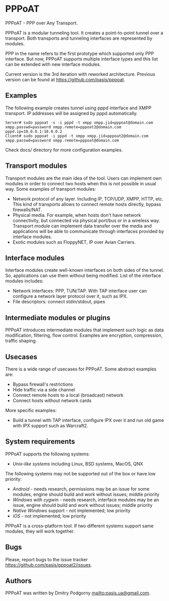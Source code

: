 PPPoAT
======

PPPoAT - PPP over Any Transport.

PPPoAT is a modular tunneling tool. It creates a point-to-point tunnel over
a transport. Both transports and tunneling interfaces are represented by
modules.

PPP in the name refers to the first prototype which supported only PPP
interface. But now, PPPoAT supports multiple interface types and this list
can be extended with new interface modules.

Current version is the 3rd iteration with reworked architecture. Previous
version can be found at <https://github.com/pasis/pppoat>.

Examples
--------

The following example creates tunnel using pppd interface and XMPP transport.
IP addresses will be assigned by pppd automatically.

```
Server# sudo pppoat -s -i pppd -t xmpp xmpp.jid=pppoat@domain.com xmpp.passwd=password xmpp.remote=pppoat2@domain.com pppd.ip=10.0.0.1:10.0.0.2
Client# sudo pppoat -i pppd -t xmpp xmpp.jid=pppoat2@domain.com xmpp.passwd=password xmpp.remote=pppoat@domain.com
```

Check docs/ directory for more configuration examples.

Transport modules
-----------------

Transport modules are the main idea of the tool. Users can implement own modules
in order to connect two hosts when this is not possible in usual way.
Some examples of transport modules:

 * Network protocol of any layer. Including IP, TCP/UDP, XMPP, HTTP, etc.
   This kind of transports allows to connect remote hosts directly,
   bypass firewalls/NAT.
 * Physical media. For example, when hosts don't have network connectivity,
   but connected via physical port/bus or in a wireless way. Transport module
   can implement data transfer over the media and applications will be able to
   communicate through interfaces provided by interface modules.
 * Exotic modules such as FloppyNET, IP over Avian Carriers.

Interface modules
-----------------

Interface modules create well-known interfaces on both sides of the tunnel. So,
applications can use them without being modified.
List of the interface modules includes:

 * Network interfaces: PPP, TUN/TAP. With TAP interface user can configure
   a network layer protocol over it, such as IPX.
 * File descriptors: connect stdin/stdout, pipes

Intermediate modules or plugins
-------------------------------

PPPoAT introduces intermediate modules that implement such logic as data
modification, filtering, flow control. Examples are encryption, compression,
traffic shaping.

Usecases
--------

There is a wide range of usecases for PPPoAT. Some abstract examples are:

 * Bypass firewall's restrictions
 * Hide traffic via a side channel
 * Connect remote hosts to a local (broadcast) network
 * Connect hosts without network cards

More specific examples:

 * Build a tunnel with TAP interface, configure IPX over it and run old game
   with IPX support such as Warcraft2.

System requirements
-------------------

PPPoAT supports the following systems:

 * *Unix-like systems* including Linux, BSD systems, MacOS, QNX

The following systems may not be supported out of the box or have low priority:

 * *Android* - needs research, permissions may be an issue for some modules,
   engine should build and work without issues; middle priority
 * *Windows with cygwin* - needs research, interface modules may be an issue,
   engine should build and work without issues; middle priority
 * *Native Windows* support - not implemented; low priority
 * *iOS* - not implemented; low priority

PPPoAT is a cross-platform tool. If two different systems support same modules,
they will work together.

Bugs
----

Please, report bugs to the issue tracker <https://github.com/pasis/pppoat2/issues>.

Authors
-------

PPPoAT was written by Dmitry Podgorny <mailto:pasis.ua@gmail.com>.
